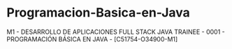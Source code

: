 # Programacion-Basica-en-Java
M1 - DESARROLLO DE APLICACIONES FULL STACK JAVA TRAINEE - 0001 - PROGRAMACIÓN BÁSICA EN JAVA - [C51754-O34900-M1]

